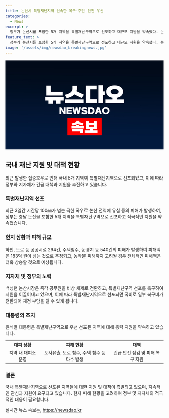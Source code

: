```yaml
---
title: 논산시 특별재난지역 신속한 복구·주민 안전 우선
categories:
  - News
excerpt: >
  정부가 논산시를 포함한 5개 지역을 특별재난구역으로 선포하고 대규모 지원을 약속했다. 논산시는 폭우로 인한 도로, 하천 등의 피해로 183억 원의 피해가 발생했으며, 농작물 피해로 인한 추가 피해가 예상되고 있다. 논산시장은 특별재난구역 선포를 강력히 요청하며, 시민에 대한 긴급 지원 및 피해 감면을 약속했다. 윤석열 대통령은 해당 지역들을 특별재난구역으로 우선 선포했다. (150자)
feature_text: >
  정부가 논산시를 포함한 5개 지역을 특별재난구역으로 선포하고 대규모 지원을 약속했다. 논산시는 폭우로 인한 도로, 하천 등의 피해로 183억 원의 피해가 발생했으며, 농작물 피해로 인한 추가 피해가 예상되고 있다. 논산시장은 특별재난구역 선포를 강력히 요청하며, 시민에 대한 긴급 지원 및 피해 감면을 약속했다. 윤석열 대통령은 해당 지역들을 특별재난구역으로 우선 선포했다. (150자)
image: '/assets/img/newsdao_breakingnews.jpg'
---
```


<p><img src="/assets/img/newsdao_breakingnews.jpg" alt="cryptoinkorea 속보" /></p>

<h2 data-ke-size="size26">국내 재난 지원 및 대책 현황</h2>

<p data-ke-size="size16">최근 발생한 집중호우로 인해 국내 5개 지역이 특별재난지역으로 선포되었고, 이에 따라 정부와 지자체가 긴급 대책과 지원을 추진하고 있습니다.</p>

<h3>특별재난지역 선포</h3>

<p data-ke-size="size16">최근 3일간 시간당 100㎜가 넘는 극한 폭우로 논산 전역에 유실 등의 피해가 발생하여, 정부는 충남 논산을 포함한 5개 지역을 특별재난구역으로 선포하고 적극적인 지원을 약속했습니다.</p>

<h3>현지 상황과 피해 규모</h3>

<p data-ke-size="size16">하천, 도로 등 공공시설 294건, 주택침수, 농경지 등 540건의 피해가 발생하여 피해액은 183억 원이 넘는 것으로 추정되고, 농작물 피해까지 고려될 경우 전체적인 피해액은 더욱 상승할 것으로 예상됩니다.</p>

<h3>지자체 및 정부의 노력</h3>

<p data-ke-size="size16">백성현 논산시장은 즉각 공무원을 비상 체제로 전환하고, 특별재난구역 선포를 촉구하여 지원을 이끌어내고 있으며, 이에 따라 특별재난지역으로 선포되면 국비로 일부 복구비가 전환되어 재정 부담을 덜 수 있게 됩니다.</p>

<h3>대통령의 조치</h3>

<p data-ke-size="size16">윤석열 대통령은 특별재난구역으로 우선 선포된 지역에 대해 총력 지원을 약속하고 있습니다.</p>

<table>
    <tr>
        <td style="text-align: center; height: 17px;"><b>대피 상황</b></td>
        <td style="text-align: center; height: 17px;"><b>피해 현황</b></td>
        <td style="text-align: center; height: 17px;"><b>대책</b></td>
    </tr>
    <tr>
        <td style="text-align: center;">지역 내 대피소 운영</td>
        <td style="text-align: center;">토사유출, 도로 침수, 주택 침수 등 다수 발생</td>
        <td style="text-align: center;">긴급 안전 점검 및 피해 복구 지원</td>
    </tr>
</table>

<h3>결론</h3>

<p data-ke-size="size16">국내 특별재난지역으로 선포된 지역들에 대한 지원 및 대책이 촉발되고 있으며, 지속적인 관심과 지원이 요구되고 있습니다. 현지 피해 현황을 고려하여 정부 및 지자체의 적극적인 대응이 필요합니다.</p>
실시간 뉴스 속보는, <a href="https://newsdao.kr" rel="dofollow">https://newsdao.kr</a>


